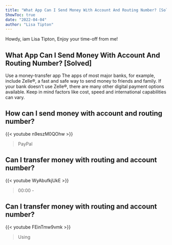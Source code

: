 ```yaml
---
title: "What App Can I Send Money With Account And Routing Number? [Solved]"
ShowToc: true 
date: "2022-04-04"
author: "Lisa Tipton" 
---
```


Howdy, iam Lisa Tipton, Enjoy your time-off from me!
## What App Can I Send Money With Account And Routing Number? [Solved]
Use a money-transfer app The apps of most major banks, for example, include Zelle®, a fast and safe way to send money to friends and family. If your bank doesn't use Zelle®, there are many other digital payment options available. Keep in mind factors like cost, speed and international capabilities can vary.

## How can I send money with account and routing number?
{{< youtube n9eszM0QOhw >}}
>PayPal 

## Can I transfer money with routing and account number?
{{< youtube WyAbufkjUkE >}}
>00:00 - 

## Can I transfer money with routing and account number?
{{< youtube FEinTmw9vmk >}}
>Using 

